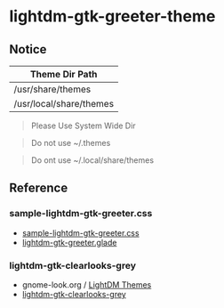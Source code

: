 

# lightdm-gtk-greeter-theme


## Notice

| Theme Dir Path |
| --- |
| /usr/share/themes |
| /usr/local/share/themes |

> Please Use System Wide Dir

> Do not use ~/.themes

> Do ont use ~/.local/share/themes


## Reference

### sample-lightdm-gtk-greeter.css

* [sample-lightdm-gtk-greeter.css](https://github.com/Xubuntu/lightdm-gtk-greeter/blob/master/data/sample-lightdm-gtk-greeter.css)
* [lightdm-gtk-greeter.glade](https://github.com/Xubuntu/lightdm-gtk-greeter/blob/master/src/lightdm-gtk-greeter.glade)


### lightdm-gtk-clearlooks-grey

* gnome-look.org / [LightDM Themes](https://www.gnome-look.org/browse?cat=154)
* [lightdm-gtk-clearlooks-grey](https://www.gnome-look.org/p/1167969)
